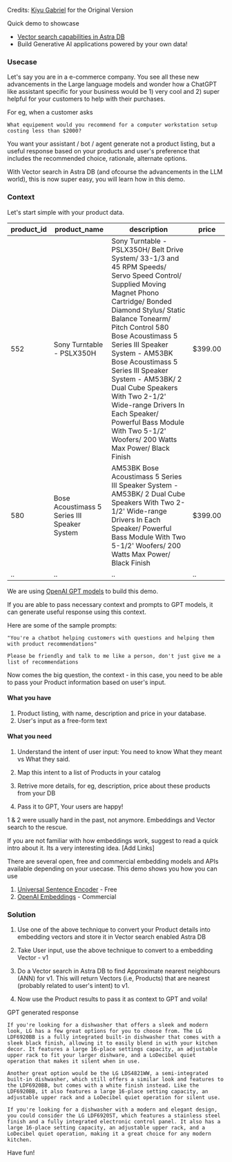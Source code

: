 Credits: [Kiyu Gabriel](https://github.com/qzg) for the Original Version

Quick demo to showcase 
- [Vector search capabilities in Astra DB](https://docs.datastax.com/en/astra-serverless/docs/vector-search/overview.html) 
- Build Generative AI applications powered by your own data!

### Usecase

Let's say you are in a e-commerce company. You see all these new advancements in the Large language models and wonder how a ChatGPT like assistant specific for your business would be 1) very cool and 2) super helpful for your customers to help with their purchases.

For eg, when a customer asks
```
What equipement would you recommend for a computer workstation setup costing less than $2000?
```
You want your assistant / bot / agent generate not a product listing, but a useful response based on your products and user's preference that includes the recommended choice, rationale, alternate options. 

With Vector search in Astra DB (and ofcourse the advancements in the LLM world), this is now super easy, you will learn how in this demo.


### Context

Let's start simple with your product data.

| product_id |	product_name |	description | 	price | 
| -- | -- | -- | -- 
552	| Sony Turntable - PSLX350H | 	Sony Turntable - PSLX350H/ Belt Drive System/ 33-1/3 and 45 RPM Speeds/ Servo Speed Control/ Supplied Moving Magnet Phono Cartridge/ Bonded Diamond Stylus/ Static Balance Tonearm/ Pitch Control 580	Bose Acoustimass 5 Series III Speaker System - AM53BK	Bose Acoustimass 5 Series III Speaker System - AM53BK/ 2 Dual Cube Speakers With Two 2-1/2' Wide-range Drivers In Each Speaker/ Powerful Bass Module With Two 5-1/2' Woofers/ 200 Watts Max Power/ Black Finish |$399.00 
580	| Bose Acoustimass 5 Series III Speaker System |  AM53BK	Bose Acoustimass 5 Series III Speaker System - AM53BK/ 2 Dual Cube Speakers With Two 2-1/2' Wide-range Drivers In Each Speaker/ Powerful Bass Module With Two 5-1/2' Woofers/ 200 Watts Max Power/ Black Finish	| $399.00 | 
.. | .. | .. | .. |

We are using [OpenAI GPT models](https://platform.openai.com/docs/guides/gpt) to build this demo.

If you are able to pass necessary context and prompts to GPT models, it can generate useful response using this context.

Here are some of the sample prompts:

```
"You're a chatbot helping customers with questions and helping them with product recommendations"
```
```
Please be friendly and talk to me like a person, don't just give me a list of recommendations
```

Now comes the big question, the context - in this case, you need to be able to pass your Product information based on user's input.

#### What you have

1. Product listing, with name, description and price in your database.
2. User's input as a free-form text

#### What you need

1. Understand the intent of user input: You need to know What they meant vs  What they said.

2. Map this intent to a list of Products in your catalog

3. Retrive more details, for eg, description, price about these products from your DB

4. Pass it to GPT, Your users are happy!

1 & 2 were usually hard in the past, not anymore. Embeddings and Vector search to the rescue. 

If you are not familiar with how embeddings work, suggest to read a quick intro about it. Its a very interesting idea. [Add Links]

There are several open, free and commercial embedding models and APIs available depending on your usecase. 
This demo shows you how you can use 
1. [Universal Sentence Encoder](https://tfhub.dev/google/universal-sentence-encoder/4) - Free
2. [OpenAI Embeddings](https://platform.openai.com/docs/guides/embeddings) - Commercial

### Solution

1. Use one of the above technique to convert your Product details into embedding vectors and store it in Vector search enabled Astra DB

2. Take User input, use the above technique to convert to a embedding Vector - v1

3. Do a Vector search in Astra DB to find Approximate nearest neighbours (ANN) for v1. This will return Vectors (i.e, Products) that are nearest (probably related to user's intent) to v1.

4. Now use the Product results to pass it as context to GPT and voila!

GPT generated response

```
If you're looking for a dishwasher that offers a sleek and modern look, LG has a few great options for you to choose from. The LG LDF6920BB is a fully integrated built-in dishwasher that comes with a sleek black finish, allowing it to easily blend in with your kitchen decor. It features a large 16-place settings capacity, an adjustable upper rack to fit your larger dishware, and a LoDecibel quiet operation that makes it silent when in use.

Another great option would be the LG LDS4821WW, a semi-integrated built-in dishwasher, which still offers a similar look and features to the LDF6920BB, but comes with a white finish instead. Like the LDF6920BB, it also features a large 16-place setting capacity, an adjustable upper rack and a LoDecibel quiet operation for silent use.

If you're looking for a dishwasher with a modern and elegant design, you could consider the LG LDF6920ST, which features a stainless steel finish and a fully integrated electronic control panel. It also has a large 16-place setting capacity, an adjustable upper rack, and a LoDecibel quiet operation, making it a great choice for any modern kitchen.
```

Have fun!

